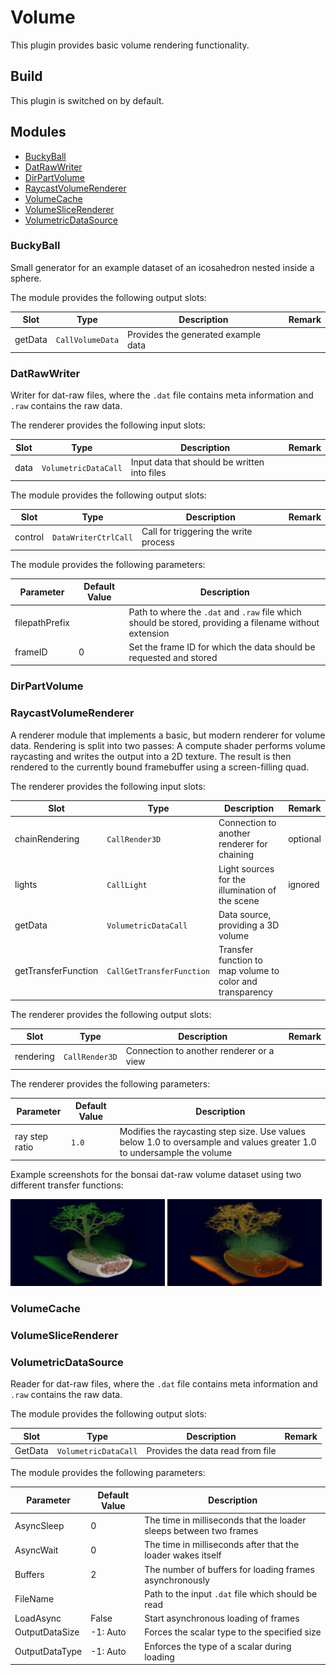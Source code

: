 # Volume
This plugin provides basic volume rendering functionality.

## Build
This plugin is switched on by default.

## Modules

- [BuckyBall](#BuckyBall)
- [DatRawWriter](#DatRawWriter)
- [DirPartVolume](#DirPartVolume)
- [RaycastVolumeRenderer](#RaycastVolumeRenderer)
- [VolumeCache](#VolumeCache)
- [VolumeSliceRenderer](#VolumeSliceRenderer)
- [VolumetricDataSource](#VolumetricDataSource)

### BuckyBall

Small generator for an example dataset of an icosahedron nested inside a sphere.

The module provides the following output slots:

| Slot                | Type                      | Description                                                | Remark   |
|---------------------|---------------------------|------------------------------------------------------------|----------|
| getData             | `CallVolumeData`          | Provides the generated example data                        |          |

### DatRawWriter

Writer for dat-raw files, where the `.dat` file contains meta information and `.raw` contains the raw data.

The renderer provides the following input slots:

| Slot                | Type                      | Description                                                | Remark   |
|---------------------|---------------------------|------------------------------------------------------------|----------|
| data                | `VolumetricDataCall`      | Input data that should be written into files               |          |

The module provides the following output slots:

| Slot                | Type                      | Description                                                | Remark   |
|---------------------|---------------------------|------------------------------------------------------------|----------|
| control             | `DataWriterCtrlCall`      | Call for triggering the write process                      |          |

The module provides the following parameters:

| Parameter      | Default Value | Description                                                            |
|----------------|---------------|------------------------------------------------------------------------|
| filepathPrefix |               | Path to where the `.dat` and `.raw` file which should be stored, providing a filename without extension |
| frameID        | 0             | Set the frame ID for which the data should be requested and stored     |

### DirPartVolume

### RaycastVolumeRenderer

A renderer module that implements a basic, but modern renderer for volume data. Rendering is split into two passes: A compute shader performs volume raycasting and writes the output into a 2D texture. The result is then rendered to the currently bound framebuffer using a screen-filling quad.

The renderer provides the following input slots:

| Slot                | Type                      | Description                                                | Remark   |
|---------------------|---------------------------|------------------------------------------------------------|----------|
| chainRendering      | `CallRender3D`            | Connection to another renderer for chaining                | optional |
| lights              | `CallLight`               | Light sources for the illumination of the scene            | ignored  |
| getData             | `VolumetricDataCall`      | Data source, providing a 3D volume                         |          |
| getTransferFunction | `CallGetTransferFunction` | Transfer function to map volume to color and transparency  |          |

The renderer provides the following output slots:

| Slot                | Type                      | Description                                                | Remark   |
|---------------------|---------------------------|------------------------------------------------------------|----------|
| rendering           | `CallRender3D`            | Connection to another renderer or a view                   |          |

The renderer provides the following parameters:

| Parameter      | Default Value | Description                                                            |
|----------------|---------------|------------------------------------------------------------------------|
| ray step ratio | `1.0`         | Modifies the raycasting step size. Use values below 1.0 to oversample and values greater 1.0 to undersample the volume |

Example screenshots for the bonsai dat-raw volume dataset using two different transfer functions:

<img src="images/RaycastVolumeRenderer.png" width="49%"> <img src="images/RaycastVolumeRenderer_Fancy.png" width="49%"></center></p>

### VolumeCache

### VolumeSliceRenderer

### VolumetricDataSource

Reader for dat-raw files, where the `.dat` file contains meta information and `.raw` contains the raw data.

The module provides the following output slots:

| Slot                | Type                      | Description                                                | Remark   |
|---------------------|---------------------------|------------------------------------------------------------|----------|
| GetData             | `VolumetricDataCall`      | Provides the data read from file                           |          |

The module provides the following parameters:

| Parameter      | Default Value | Description                                                            |
|----------------|---------------|------------------------------------------------------------------------|
| AsyncSleep     | 0             | The time in milliseconds that the loader sleeps between two frames     |
| AsyncWait      | 0             | The time in milliseconds after that the loader wakes itself            |
| Buffers        | 2             | The number of buffers for loading frames asynchronously                |
| FileName       |               | Path to the input `.dat` file which should be read                     |
| LoadAsync      | False         | Start asynchronous loading of frames                                   |
| OutputDataSize | -1: Auto      | Forces the scalar type to the specified size                           |
| OutputDataType | -1: Auto      | Enforces the type of a scalar during loading                           |
